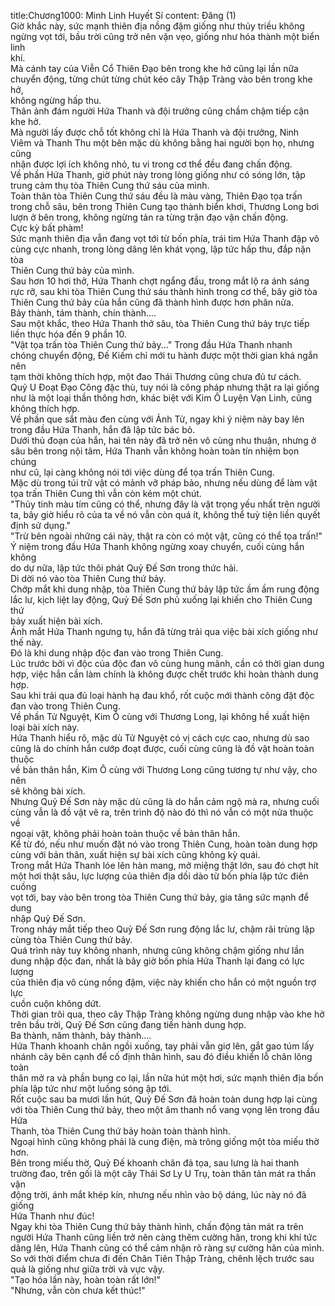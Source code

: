 title:Chương1000: Minh Linh Huyết Sí
content:
Đăng (1)<br>Giờ khắc này, sức mạnh thiên địa nồng đậm giống như thủy triều không<br>ngừng vọt tới, bầu trời cũng trở nên vặn vẹo, giống như hóa thành một biển linh<br>khí.<br>Mà cánh tay của Viễn Cổ Thiên Đạo bên trong khe hở cũng lại lần nữa<br>chuyển động, từng chút từng chút kéo cây Thập Tràng vào bên trong khe hở,<br>không ngừng hấp thu.<br>Thân ảnh đám người Hứa Thanh và đội trưởng cũng chầm chậm tiếp cận<br>khe hở.<br>Mà người lấy được chỗ tốt không chỉ là Hứa Thanh và đội trưởng, Ninh<br>Viêm và Thanh Thu một bên mặc dù không bằng hai người bọn họ, nhưng cũng<br>nhận được lợi ích không nhỏ, tu vi trong cơ thể đều đang chấn động.<br>Về phần Hứa Thanh, giờ phút này trong lòng giống như có sóng lớn, tập<br>trung cảm thụ tòa Thiên Cung thứ sáu của mình.<br>Toàn thân tòa Thiên Cung thứ sáu đều là màu vàng, Thiên Đạo tọa trấn<br>trong chỗ sâu, bên trong Thiên Cung tạo thành biển khơi, Thương Long bơi<br>lượn ở bên trong, không ngừng tản ra từng trận đạo vận chấn động.<br>Cực kỳ bất phàm!<br>Sức mạnh thiên địa vẫn đang vọt tới từ bốn phía, trái tim Hứa Thanh đập vô<br>cùng cực nhanh, trong lòng dâng lên khát vọng, lập tức hấp thu, đắp nặn tòa<br>Thiên Cung thứ bảy của mình.<br>Sau hơn 10 hơi thở, Hứa Thanh chợt ngẩng đầu, trong mắt lộ ra ánh sáng<br>rực rỡ, sau khi tòa Thiên Cung thứ sáu thành hình trong cơ thể, bây giờ tòa<br>Thiên Cung thứ bảy của hắn cũng đã thành hình được hơn phân nửa.<br>Bảy thành, tám thành, chín thành....<br>Sau một khắc, theo Hứa Thanh thở sâu, tòa Thiên Cung thứ bảy trực tiếp<br>liền thực hóa đến 9 phần 10.<br>"Vật tọa trấn tòa Thiên Cung thứ bảy..." Trong đầu Hứa Thanh nhanh<br>chóng chuyển động, Đế Kiếm chỉ mới tu hành được một thời gian khá ngắn nên<br>tạm thời không thích hợp, một đao Thái Thương cũng chưa đủ tư cách.<br>Quỷ U Đoạt Đạo Công đặc thù, tuy nói là công pháp nhưng thật ra lại giống<br>như là một loại thần thông hơn, khác biệt với Kim Ô Luyện Vạn Linh, cũng<br>không thích hợp.<br>Về phần que sắt màu đen cùng với Ảnh Tử, ngay khi ý niệm này bay lên<br>trong đầu Hứa Thanh, hắn đã lập tức bác bỏ.<br>Dưới thủ đoạn của hắn, hai tên này đã trở nên vô cùng nhu thuận, nhưng ở<br>sâu bên trong nội tâm, Hứa Thanh vẫn không hoàn toàn tín nhiệm bọn chúng<br>như cũ, lại càng không nói tới việc dùng để tọa trấn Thiên Cung.<br>Mặc dù trong túi trữ vật có mảnh vỡ pháp bảo, nhưng nếu dùng để làm vật<br>tọa trấn Thiên Cung thì vẫn còn kém một chút.<br>"Thủy tinh màu tím cũng có thể, nhưng đây là vật trọng yếu nhất trên người<br>ta, bây giờ hiểu rõ của ta về nó vẫn còn quá ít, không thể tuỳ tiện liền quyết<br>định sử dụng."<br>"Trừ bên ngoài những cái này, thật ra còn có một vật, cũng có thể tọa trấn!"<br>Ý niệm trong đầu Hứa Thanh không ngừng xoay chuyển, cuối cùng hắn không<br>do dự nữa, lập tức thôi phát Quỷ Đế Sơn trong thức hải.<br>Di dời nó vào tòa Thiên Cung thứ bảy.<br>Chớp mắt khi dung nhập, tòa Thiên Cung thứ bảy lập tức ầm ầm rung động<br>lắc lư, kịch liệt lay động, Quỷ Đế Sơn phủ xuống lại khiến cho Thiên Cung thứ<br>bảy xuất hiện bài xích.<br>Ánh mắt Hứa Thanh ngưng tụ, hắn đã từng trải qua việc bài xích giống như<br>thế này.<br>Đó là khi dung nhập độc đan vào trong Thiên Cung.<br>Lúc trước bởi vì độc của độc đan vô cùng hung mãnh, cần có thời gian dung<br>hợp, việc hắn cần làm chính là không được chết trước khi hoàn thành dung hợp.<br>Sau khi trải qua đủ loại hành hạ đau khổ, rốt cuộc mới thành công đặt độc<br>đan vào trong Thiên Cung.<br>Về phần Tử Nguyệt, Kim Ô cùng với Thương Long, lại không hề xuất hiện<br>loại bài xích này.<br>Hứa Thanh hiểu rõ, mặc dù Tử Nguyệt có vị cách cực cao, nhưng dù sao<br>cũng là do chính hắn cướp đoạt được, cuối cùng cũng là đồ vật hoàn toàn thuộc<br>về bản thân hắn, Kim Ô cùng với Thương Long cũng tương tự như vậy, cho nên<br>sẽ không bài xích.<br>Nhưng Quỷ Đế Sơn này mặc dù cũng là do hắn cảm ngộ mà ra, nhưng cuối<br>cùng vẫn là đồ vật vẽ ra, trên trình độ nào đó thì nó vẫn có một nửa thuộc về<br>ngoại vật, không phải hoàn toàn thuộc về bản thân hắn.<br>Kể từ đó, nếu như muốn đặt nó vào trong Thiên Cung, hoàn toàn dung hợp<br>cùng với bản thân, xuất hiện sự bài xích cũng không kỳ quái.<br>Trong mắt Hứa Thanh lóe lên hàn mang, mở miệng thật lớn, sau đó chợt hít<br>một hơi thật sâu, lực lượng của thiên địa dồi dào từ bốn phía lập tức điên cuồng<br>vọt tới, bay vào bên trong tòa Thiên Cung thứ bảy, gia tăng sức mạnh để dung<br>nhập Quỷ Đế Sơn.<br>Trong nháy mắt tiếp theo Quỷ Đế Sơn rung động lắc lư, chậm rãi trùng lặp<br>cùng tòa Thiên Cung thứ bảy.<br>Quá trình này tuy không nhanh, nhưng cũng không chậm giống như lần<br>dung nhập độc đan, nhất là bây giờ bốn phía Hứa Thanh lại đang có lực lượng<br>của thiên địa vô cùng nồng đậm, việc này khiến cho hắn có một nguồn trợ lực<br>cuồn cuộn không dứt.<br>Thời gian trôi qua, theo cây Thập Tràng không ngừng dung nhập vào khe hở<br>trên bầu trời, Quỷ Đế Sơn cũng đang tiến hành dung hợp.<br>Ba thành, năm thành, bảy thành....<br>Hứa Thanh khoanh chân ngồi xuống, tay phải vẫn giơ lên, gắt gao túm lấy<br>nhánh cây bên cạnh để cố định thân hình, sau đó điều khiển lỗ chân lông toàn<br>thân mở ra và phần bụng co lại, lần nữa hút một hơi, sức mạnh thiên địa bốn<br>phía lập tức như một luồng sóng ập tới.<br>Rốt cuộc sau ba mươi lần hút, Quỷ Đế Sơn đã hoàn toàn dung hợp lại cùng<br>với tòa Thiên Cung thứ bảy, theo một âm thanh nổ vang vọng lên trong đầu Hứa<br>Thanh, tòa Thiên Cung thứ bảy hoàn toàn thành hình.<br>Ngoại hình cũng không phải là cung điện, mà trông giống một tòa miếu thờ<br>hơn.<br>Bên trong miếu thờ, Quỷ Đế khoanh chân đả tọa, sau lưng là hai thanh<br>trường đao, trên gối là một cây Thái Sơ Ly U Trụ, toàn thân tản mát ra thần vận<br>động trời, ánh mắt khép kín, nhưng nếu nhìn vào bộ dáng, lúc này nó đã giống<br>Hứa Thanh như đúc!<br>Ngay khi tòa Thiên Cung thứ bảy thành hình, chấn động tản mát ra trên<br>người Hứa Thanh cũng liền trở nên càng thêm cường hãn, trong khi khí tức<br>dâng lên, Hứa Thanh cũng có thể cảm nhận rõ ràng sự cường hãn của mình.<br>So với thời điểm chưa đi đến Chân Tiên Thập Tràng, chênh lệch trước sau<br>quả là giống như giữa trời và vực vậy.<br>"Tạo hóa lần này, hoàn toàn rất lớn!"<br>"Nhưng, vẫn còn chưa kết thúc!"